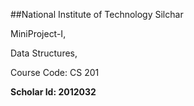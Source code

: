##National Institute of Technology Silchar

MiniProject-I, 

Data Structures, 

Course Code: CS 201

**Scholar Id: 2012032**
